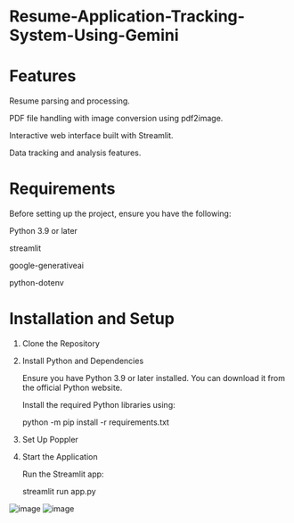 # Resume-Application-Tracking-System-Using-Gemini

# Features
Resume parsing and processing.

PDF file handling with image conversion using pdf2image.

Interactive web interface built with Streamlit.

Data tracking and analysis features.

# Requirements
Before setting up the project, ensure you have the following:

Python 3.9 or later

streamlit

google-generativeai

python-dotenv

# Installation and Setup

1. Clone the Repository
   
2. Install Python and Dependencies

   Ensure you have Python 3.9 or later installed. You can download it from the official Python website.

   Install the required Python libraries using:
   
   python -m pip install -r requirements.txt

3. Set Up Poppler
   
4. Start the Application
   
   Run the Streamlit app:

   streamlit run app.py


![image](https://github.com/user-attachments/assets/90d273bd-723f-4697-b276-affa45e9846d)
![image](https://github.com/user-attachments/assets/49e9bebb-f3b3-4603-8599-3342a8cb78c5)

